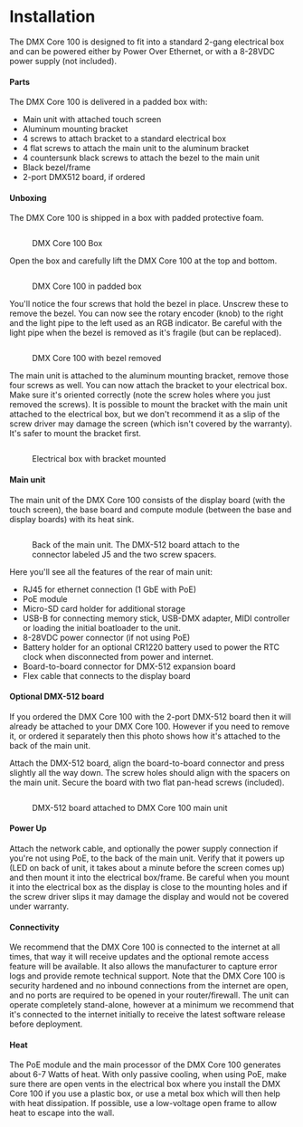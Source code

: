 # Installation

The DMX Core 100 is designed to fit into a standard 2-gang electrical box and can be powered either by Power Over Ethernet, or with a 8-28VDC power supply (not included).

#### Parts

The DMX Core 100 is delivered in a padded box with:

* Main unit with attached touch screen
* Aluminum mounting bracket
* 4 screws to attach bracket to a standard electrical box
* 4 flat screws to attach the main unit to the aluminum bracket
* 4 countersunk black screws to attach the bezel to the main unit
* Black bezel/frame
* 2-port DMX512 board, if ordered

#### Unboxing

The DMX Core 100 is shipped in a box with padded protective foam.

<figure><img src="../.gitbook/assets/IMG_3118.JPEG" alt=""><figcaption><p>DMX Core 100 Box</p></figcaption></figure>

Open the box and carefully lift the DMX Core 100 at the top and bottom.

<figure><img src="../.gitbook/assets/IMG_3120.JPEG" alt=""><figcaption><p>DMX Core 100 in padded box</p></figcaption></figure>

You'll notice the four screws that hold the bezel in place. Unscrew these to remove the bezel. You can now see the rotary encoder (knob) to the right and the light pipe to the left used as an RGB indicator. Be careful with the light pipe when the bezel is removed as it's fragile (but can be replaced).

<figure><img src="../.gitbook/assets/IMG_3124.JPEG" alt=""><figcaption><p>DMX Core 100 with bezel removed</p></figcaption></figure>

The main unit is attached to the aluminum mounting bracket, remove those four screws as well. You can now attach the bracket to your electrical box. Make sure it's oriented correctly (note the screw holes where you just removed the screws). It is possible to mount the bracket with the main unit attached to the electrical box, but we don't recommend it as a slip of the screw driver may damage the screen (which isn't covered by the warranty). It's safer to mount the bracket first.

<figure><img src="../.gitbook/assets/IMG_3135.JPEG" alt=""><figcaption><p>Electrical box with bracket mounted</p></figcaption></figure>

#### Main unit

The main unit of the DMX Core 100 consists of the display board (with the touch screen), the base board and compute module (between the base and display boards) with its heat sink.

<figure><img src="../.gitbook/assets/IMG_3130.JPEG" alt=""><figcaption><p>Back of the main unit. The DMX-512 board attach to the connector labeled J5 and the two screw spacers.</p></figcaption></figure>

Here you'll see all the features of the rear of main unit:

* RJ45 for ethernet connection (1 GbE with PoE)
* PoE module
* Micro-SD card holder for additional storage
* USB-B for connecting memory stick, USB-DMX adapter, MIDI controller or loading the initial boatloader to the unit.
* 8-28VDC power connector (if not using PoE)
* Battery holder for an optional CR1220 battery used to power the RTC clock when disconnected from power and internet.
* Board-to-board connector for DMX-512 expansion board
* Flex cable that connects to the display board

#### Optional DMX-512 board

If you ordered the DMX Core 100 with the 2-port DMX-512 board then it will already be attached to your DMX Core 100. However if you need to remove it, or ordered it separately then this photo shows how it's attached to the back of the main unit.

Attach the DMX-512 board, align the board-to-board connector and press slightly all the way down. The screw holes should align with the spacers on the main unit. Secure the board with two flat pan-head screws (included).

<figure><img src="../.gitbook/assets/IMG_3129.JPEG" alt=""><figcaption><p>DMX-512 board attached to DMX Core 100 main unit</p></figcaption></figure>

#### Power Up

Attach the network cable, and optionally the power supply connection if you're not using PoE, to the back of the main unit. Verify that it powers up (LED on back of unit, it takes about a minute before the screen comes up) and then mount it into the electrical box/frame. Be careful when you mount it into the electrical box as the display is close to the mounting holes and if the screw driver slips it may damage the display and would not be covered under warranty.

#### Connectivity

We recommend that the DMX Core 100 is connected to the internet at all times, that way it will receive updates and the optional remote access feature will be available. It also allows the manufacturer to capture error logs and provide remote technical support. Note that the DMX Core 100 is security hardened and no inbound connections from the internet are open, and no ports are required to be opened in your router/firewall. The unit can operate completely stand-alone, however at a minimum we recommend that it's connected to the internet initially to receive the latest software release before deployment.

#### Heat

The PoE module and the main processor of the DMX Core 100 generates about 6-7 Watts of heat. With only passive cooling, when using PoE, make sure there are open vents in the electrical box where you install the DMX Core 100 if you use a plastic box, or use a metal box which will then help with heat dissipation. If possible, use a low-voltage open frame to allow heat to escape into the wall.
